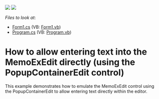 <!-- default badges list -->
[![](https://img.shields.io/badge/Open_in_DevExpress_Support_Center-FF7200?style=flat-square&logo=DevExpress&logoColor=white)](https://supportcenter.devexpress.com/ticket/details/E2171)
[![](https://img.shields.io/badge/📖_How_to_use_DevExpress_Examples-e9f6fc?style=flat-square)](https://docs.devexpress.com/GeneralInformation/403183)
<!-- default badges end -->
<!-- default file list -->
*Files to look at*:

* [Form1.cs](./CS/WindowsFormsApplication10/Form1.cs) (VB: [Form1.vb](./VB/WindowsFormsApplication10/Form1.vb))
* [Program.cs](./CS/WindowsFormsApplication10/Program.cs) (VB: [Program.vb](./VB/WindowsFormsApplication10/Program.vb))
<!-- default file list end -->
# How to allow entering text into the MemoExEdit directly (using the PopupContainerEdit control)


<p>This example demonstrates how to emulate the MemoExEdit control using the PopupContainerEdit to allow entering text directly within the editor.</p>

<br/>


